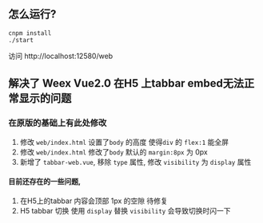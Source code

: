 ## 怎么运行?
```
cnpm install
./start
```

访问 http://localhost:12580/web

## 解决了 Weex Vue2.0 在H5 上tabbar embed无法正常显示的问题
### 在原版的基础上有此处修改
1. 修改 ```web/index.html``` 设置了```body``` 的高度 使得```div``` 的 ```flex:1``` 能全屏
1. 修改 ```web/index.html``` 修改了```body``` 默认的 ```margin:8px``` 为 0px
2. 新增了 ```tabbar-web.vue```, 移除 ```type``` 属性, 修改 ```visibility``` 为 ```display``` 属性

#### 目前还存在的一些问题,
1. 在H5上的tabbar 内容会顶部 1px 的空隙 待修复
2. H5 tabbar 切换 使用 ```display``` 替换 ```visibility``` 会导致切换时闪一下
